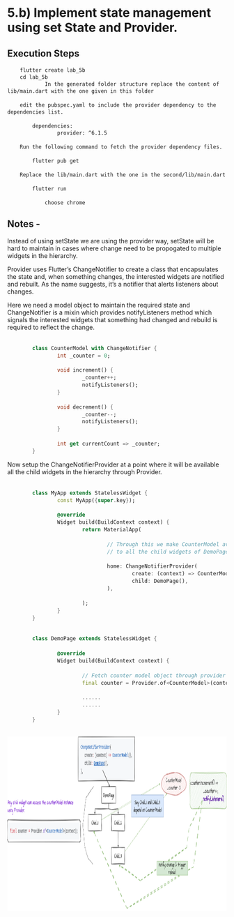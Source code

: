 # 5.b) Implement state management using set State and Provider.

## Execution Steps

```
    flutter create lab_5b
    cd lab_5b
            In the generated folder structure replace the content of lib/main.dart with the one given in this folder 
 
    edit the pubspec.yaml to include the provider dependency to the dependencies list.

        dependencies:
                provider: ^6.1.5

    Run the following command to fetch the provider dependency files.

        flutter pub get

    Replace the lib/main.dart with the one in the second/lib/main.dart

        flutter run 

            choose chrome  
```

## Notes - 

Instead of using setState we are using the provider way, setState will be hard to maintain in cases where change need to be propogated to multiple widgets in the hierarchy. 

Provider uses Flutter’s ChangeNotifier to create a class that encapsulates the
state and, when something changes, the interested widgets are notified and rebuilt.
As the name suggests, it’s a notifier that alerts listeners about changes.

Here we need a model object to maintain the required state and ChangeNotifier is a 
mixin which provides notifyListeners method which signals the interested widgets that
something had changed and rebuild is required to reflect the change. 

```dart

        class CounterModel with ChangeNotifier {
                int _counter = 0;

                void increment() {
                        _counter++;
                        notifyListeners();
                }

                void decrement() {
                        _counter--;
                        notifyListeners();
                }

                int get currentCount => _counter;
        }
```

Now setup the ChangeNotifierProvider at a point where it will be available all the child widgets in the hierarchy through Provider. 

```dart

        class MyApp extends StatelessWidget {
                const MyApp({super.key});

                @override
                Widget build(BuildContext context) {
                        return MaterialApp(
                               
                                // Through this we make CounterModel available 
                                // to all the child widgets of DemoPage.                                
                                
                                home: ChangeNotifierProvider(
                                        create: (context) => CounterModel(),
                                        child: DemoPage(),
                                ),

                        );
                }
        }
```

```dart

        class DemoPage extends StatelessWidget {
                
                @override
                Widget build(BuildContext context) {
                        
                        // Fetch counter model object through provider
                        final counter = Provider.of<CounterModel>(context);

                        ......
                        ......
                }
        }
 
```


<img src="Provider.png" width=1400 height=400/>

